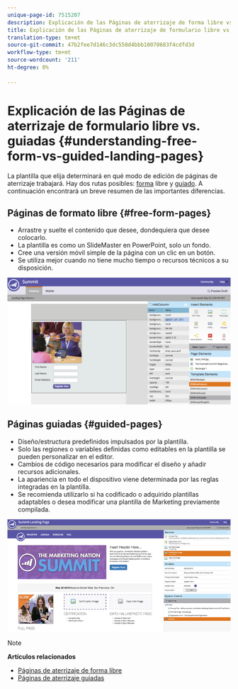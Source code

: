 ```yaml
---
unique-page-id: 7515207
description: Explicación de las Páginas de aterrizaje de forma libre vs. guiadas - Documentos de marketing - Documentación del producto
title: Explicación de las Páginas de aterrizaje de formulario libre vs. guiadas
translation-type: tm+mt
source-git-commit: 47b2fee7d146c3dc558d4bbb10070683f4cdfd3d
workflow-type: tm+mt
source-wordcount: '211'
ht-degree: 0%

---
```



# Explicación de las Páginas de aterrizaje de formulario libre vs. guiadas {#understanding-free-form-vs-guided-landing-pages}

La plantilla que elija determinará en qué modo de edición de páginas de aterrizaje trabajará. Hay dos rutas posibles: [forma](http://docs.marketo.com/display/docs/free-form+landing+pages) libre y [guiado](http://docs.marketo.com/display/docs/guided+landing+pages). A continuación encontrará un breve resumen de las importantes diferencias.

## Páginas de formato libre {#free-form-pages}

* Arrastre y suelte el contenido que desee, dondequiera que desee colocarlo.
* La plantilla es como un SlideMaster en PowerPoint, solo un fondo.
* Cree una versión móvil simple de la página con un clic en un botón.
* Se utiliza mejor cuando no tiene mucho tiempo o recursos técnicos a su disposición.

![](assets/image2015-5-20-17-3a50-3a53.png)

## Páginas guiadas {#guided-pages}

* Diseño/estructura predefinidos impulsados por la plantilla.
* Solo las regiones o variables definidas como editables en la plantilla se pueden personalizar en el editor.
* Cambios de código necesarios para modificar el diseño y añadir recursos adicionales.
* La apariencia en todo el dispositivo viene determinada por las reglas integradas en la plantilla.
* Se recomienda utilizarlo si ha codificado o adquirido plantillas adaptables o desea modificar una plantilla de Marketing previamente compilada.

![](assets/two-1.png)

>[!NOTE]
>
>**Artículos relacionados**
>
>* [Páginas de aterrizaje de forma libre](http://docs.marketo.com/display/public/DOCS/Free-Form+Landing+Pages)
>* [Páginas de aterrizaje guiadas](http://docs.marketo.com/display/DOCS/Guided+Landing+Pages)

>



